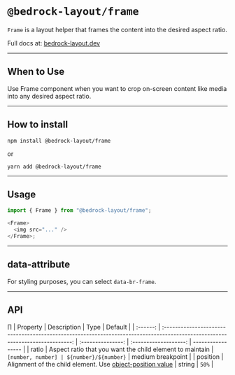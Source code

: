 # `@bedrock-layout/frame`

`Frame` is a layout helper that frames the content into the desired aspect ratio.

Full docs at: [bedrock-layout.dev](https://bedrock-layout.dev/)

---

## When to Use

Use Frame component when you want to crop on-screen content like media into any desired aspect ratio.

---

## How to install

`npm install @bedrock-layout/frame`

or

`yarn add @bedrock-layout/frame`

---

## Usage

```javascript
import { Frame } from "@bedrock-layout/frame";

<Frame>
  <img src="..." />
</Frame>;
```

---

## data-attribute

For styling purposes, you can select `data-br-frame`.

---

## API

∏
| Property | Description | Type | Default |
| :------: | :---------------------------------------------------------------------------------------------------------------------------: | :---------------: | :-------------------: | ----------------- |
| ratio | Aspect ratio that you want the child element to maintain | `[number, number] | ${number}/${number}` | medium breakpoint |
| position | Alignment of the child element. Use [object-position value](https://developer.mozilla.org/en-US/docs/Web/CSS/object-position) | string | `50%` |
